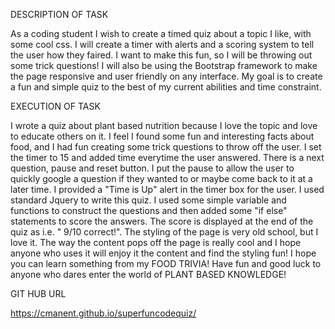 DESCRIPTION OF TASK

As a coding student I wish to create a timed quiz about a topic I like, with some cool css. I will create a timer with alerts and a scoring system to tell the user how they faired. I want to make this fun, so I will be throwing out some trick questions! I will also be using the Bootstrap framework to make the page responsive and user friendly on any interface. My goal is to create a fun and simple quiz to the best of my current abilities and time constraint. 


EXECUTION OF TASK

I wrote a quiz about plant based nutrition because I love the topic and love to educate others on it. I feel I found some fun and interesting facts about food, and I had fun creating some trick questions to throw off the user. 
I set the timer to 15 and added time everytime the user answered. There is a next question, pause and reset button. I put the pause to allow the user to quickly google a question if they wanted to or maybe come back to it at a later time. 
I provided a "Time is Up" alert in the timer box for the user. 
I used standard Jquery to write this quiz. I used some simple variable and functions to construct the questions and then added some "if else" statements to score the answers. The score is displayed at the end of the quiz as i.e. " 9/10 correct!". 
The styling of the page is very old school, but I love it. The way the content pops off the page is really cool and I hope anyone who uses it will enjoy it the content and find the styling fun! I hope you can learn something from my FOOD TRIVIA! Have fun and good luck to anyone who dares enter the world of PLANT BASED KNOWLEDGE!


GIT HUB URL

 https://cmanent.github.io/superfuncodequiz/


